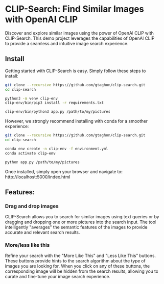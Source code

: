 # CLIP-Search: Find Similar Images with OpenAI CLIP

Discover and explore similar images using the power of OpenAI CLIP with CLIP-Search. This demo project leverages the capabilities of OpenAI CLIP to provide a seamless and intuitive image search experience.

## Install

Getting started with CLIP-Search is easy. Simply follow these steps to install:

```bash
git clone --recursive https://github.com/gtaghon/clip-search.git
cd clip-search

python3 -m venv clip-env
clip-env/bin/pip3 install -r requirements.txt

clip-env/bin/python3 app.py /path/to/my/pictures
````

However, we strongly recommend installing with conda for a smoother experience:

```bash
git clone --recursive https://github.com/gtaghon/clip-search.git
cd clip-search

conda env create -n clip-env -f environment.yml
conda activate clip-env

python app.py /path/to/my/pictures
```

Once installed, simply open your browser and navigate to: http://localhost:5000/index.html

## Features:

### Drag and drop images

CLIP-Search allows you to search for similar images using text queries or by dragging and dropping one or more pictures into the search input. The tool intelligently "averages" the semantic features of the images to provide accurate and relevant search results.

### More/less like this

Refine your search with the "More Like This" and "Less Like This" buttons. These buttons provide hints to the search algorithm about the type of images you are looking for. When you click on any of these buttons, the corresponding image will be hidden from the search results, allowing you to curate and fine-tune your image search experience.
